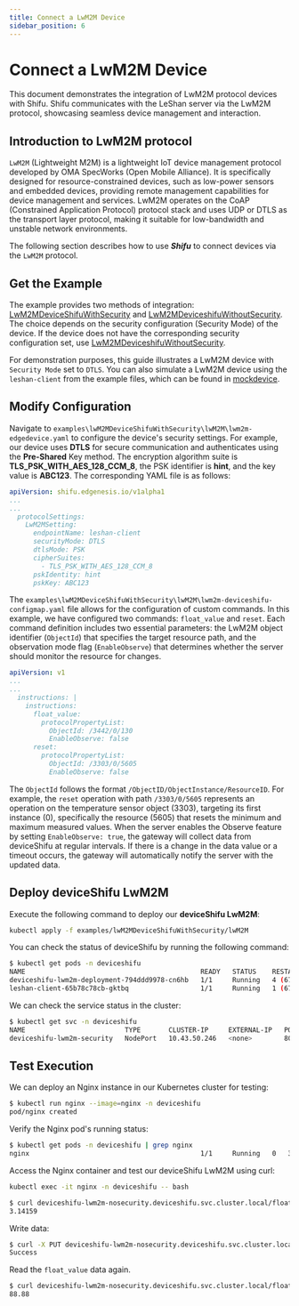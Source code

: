 ```yaml
---
title: Connect a LwM2M Device
sidebar_position: 6
---
```


# Connect a LwM2M Device

This document demonstrates the integration of LwM2M protocol devices with Shifu. Shifu communicates with the LeShan server via the LwM2M protocol, showcasing seamless device management and interaction.

## Introduction to LwM2M protocol

`LwM2M` (Lightweight M2M) is a lightweight IoT device management protocol developed by OMA SpecWorks (Open Mobile Alliance). It is specifically designed for resource-constrained devices, such as low-power sensors and embedded devices, providing remote management capabilities for device management and services. LwM2M operates on the CoAP (Constrained Application Protocol) protocol stack and uses UDP or DTLS as the transport layer protocol, making it suitable for low-bandwidth and unstable network environments.

The following section describes how to use ***Shifu*** to connect devices via the `LwM2M` protocol.

## Get the Example

The example provides two methods of integration: [LwM2MDeviceShifuWithSecurity](https://github.com/Edgenesis/shifu/tree/main/examples/lwM2MDeviceShifuWithSecurity) and [LwM2MDeviceshifuWithoutSecurity](https://github.com/Edgenesis/shifu/tree/main/examples/lwM2MDeviceshifuWithoutSecurity). The choice depends on the security configuration (Security Mode) of the device. If the device does not have the corresponding security configuration set, use [LwM2MDeviceshifuWithoutSecurity](https://github.com/Edgenesis/shifu/tree/main/examples/lwM2MDeviceshifuWithoutSecurity).

For demonstration purposes, this guide illustrates a LwM2M device with `Security Mode` set to `DTLS`. You can also simulate a LwM2M device using the `leshan-client` from the example files, which can be found in [mockdevice](https://github.com/Edgenesis/shifu/tree/main/examples/lwM2MDeviceshifuWithoutSecurity/mockdevice).

## Modify Configuration

Navigate to `examples\lwM2MDeviceShifuWithSecurity\lwM2M\lwm2m-edgedevice.yaml` to configure the device's security settings. For example, our device uses **DTLS** for secure communication and authenticates using the **Pre-Shared** Key method. The encryption algorithm suite is **TLS_PSK_WITH_AES_128_CCM_8**, the PSK identifier is **hint**, and the key value is **ABC123**. The corresponding YAML file is as follows:

```yaml
apiVersion: shifu.edgenesis.io/v1alpha1
...
...
  protocolSettings:
    LwM2MSetting:
      endpointName: leshan-client
      securityMode: DTLS
      dtlsMode: PSK
      cipherSuites: 
        - TLS_PSK_WITH_AES_128_CCM_8
      pskIdentity: hint
      pskKey: ABC123
```

The `examples\lwM2MDeviceShifuWithSecurity\lwM2M\lwm2m-deviceshifu-configmap.yaml` file allows for the configuration of custom commands. In this example, we have configured two commands: `float_value` and `reset`. Each command definition includes two essential parameters: the LwM2M object identifier (`ObjectId`) that specifies the target resource path, and the observation mode flag (`EnableObserve`) that determines whether the server should monitor the resource for changes.

```yaml
apiVersion: v1
...
...
  instructions: |
    instructions:
      float_value:
        protocolPropertyList:
          ObjectId: /3442/0/130
          EnableObserve: false
      reset:
        protocolPropertyList:
          ObjectId: /3303/0/5605
          EnableObserve: false
```

The `ObjectId` follows the format `/ObjectID/ObjectInstance/ResourceID`. For example, the `reset` operation with path `/3303/0/5605` represents an operation on the temperature sensor object (3303), targeting its first instance (0), specifically the resource (5605) that resets the minimum and maximum measured values. When the server enables the Observe feature by setting `EnableObserve: true`, the gateway will collect data from deviceShifu at regular intervals. If there is a change in the data value or a timeout occurs, the gateway will automatically notify the server with the updated data.

## Deploy deviceShifu LwM2M

Execute the following command to deploy our **deviceShifu LwM2M**:

```bash
kubectl apply -f examples/lwM2MDeviceShifuWithSecurity/lwM2M
```

You can check the status of deviceShifu by running the following command:

```bash
$ kubectl get pods -n deviceshifu
NAME                                            READY   STATUS    RESTARTS      AGE
deviceshifu-lwm2m-deployment-794ddd9978-cn6hb   1/1     Running   4 (67m ago)   47h
leshan-client-65b78c78cb-gktbq                  1/1     Running   1 (67m ago)   2d
```

We can check the service status in the cluster:

```bash
$ kubectl get svc -n deviceshifu
NAME                         TYPE       CLUSTER-IP     EXTERNAL-IP   PORT(S)                       AGE
deviceshifu-lwm2m-security   NodePort   10.43.50.246   <none>        80:30080/TCP,5684:30001/UDP   2d
```

## Test Execution

We can deploy an Nginx instance in our Kubernetes cluster for testing:

```bash
$ kubectl run nginx --image=nginx -n deviceshifu
pod/nginx created
```

Verify the Nginx pod's running status:

```bash
$ kubectl get pods -n deviceshifu | grep nginx
nginx                                           1/1     Running   0   3m21s
```

Access the Nginx container and test our deviceShifu LwM2M using curl:

```bash
kubectl exec -it nginx -n deviceshifu -- bash
```

```bash
$ curl deviceshifu-lwm2m-nosecurity.deviceshifu.svc.cluster.local/float_value
3.14159
```

Write data:

```bash
$ curl -X PUT deviceshifu-lwm2m-nosecurity.deviceshifu.svc.cluster.local/float_value -d 88.88
Success
```

Read the `float_value` data again.

```bash
$ curl deviceshifu-lwm2m-nosecurity.deviceshifu.svc.cluster.local/float_value
88.88
```
